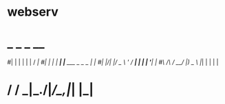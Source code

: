 # webserv

# _    _      _                     __ 
#| |  | |    | |                   / _|
#| |  | | ___| |__  ___ _   _ _ __| |_ 
#| |/\| |/ _ \ '_ \/ __| | | | '__|  _|
#\  /\  /  __/ |_) \__ \ |_| | |  | |  
# \/  \/ \___|_.__/|___/\__,_|_|  |_|  
                                      
                                      
